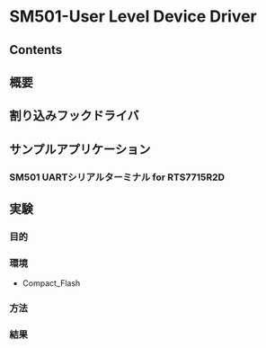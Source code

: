 # SM501-User Level Device Driver
## Contents
## 概要
## 割り込みフックドライバ
## サンプルアプリケーション
### SM501 UARTシリアルターミナル for RTS7715R2D
## 実験
### 目的
### 環境
* Compact_Flash
### 方法
### 結果

